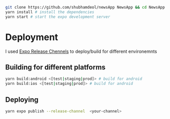 
```bash
git clone https://github.com/shubhamdeol/newsApp NewsApp && cd NewsApp
yarn install # install the dependencies
yarn start # start the expo development server
```

# Deployment

I used <a href="https://docs.expo.io/versions/latest/guides/release-channels.html">Expo Release Chennels</a> to deploy/build for different environemnts

## Building for different platforms

```bash
yarn build:android <[test|staging|prod]> # build for android
yarn build:ios <[test|staging|prod]> # build for android
```

## Deploying

```bash
yarn expo publish --release-channel  <your-channel>
```
